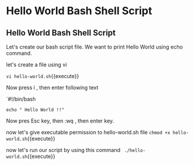# Hello World Bash Shell Script

## Hello World Bash Shell Script

Let's create our bash script file. We want to print Hello World using echo command.

let's create a file using vi

`vi hello-world.sh`{{execute}}

Now press i , then enter following text

`#!/bin/bash

`echo " Hello World !!"`

Now pres Esc key, then :wq , then enter key.

now let's give executable permission to hello-world.sh file
`chmod +x hello-world.sh`{{execute}}

now let's run our script by using this command
` ./hello-world.sh`{{execute}}

